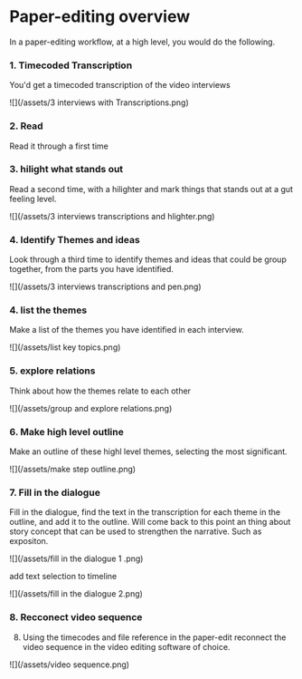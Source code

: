 # Paper-editing overview

In a paper-editing workflow, at a high level, you would do the following. 

### 1. Timecoded Transcription
You'd get a timecoded transcription of the video interviews

![](/assets/3 interviews with Transcriptions.png)


### 2. Read
Read it through a first time

### 3. hilight what stands out
Read a second time, with a hilighter and mark things that stands out at a gut feeling level. 

![](/assets/3 interviews transcriptions and hlighter.png)

### 4. Identify Themes and ideas
Look through a third time to identify themes and ideas that could be group together, from the parts you have identified. 

![](/assets/3 interviews transcriptions and pen.png)

### 4. list the themes
Make a list of the themes you have identified in each interview.

![](/assets/list key topics.png)

### 5. explore relations
Think about how the themes relate to each other

![](/assets/group and explore relations.png)

### 6. Make high level outline
Make an outline of these highl level themes, selecting the most significant.

![](/assets/make step outline.png)

### 7.  Fill in the dialogue
Fill in the dialogue, find the text in the transcription for each theme in the outline, and add it to the outline.
Will come back to this point an thing about story concept that can be used to strengthen the narrative. Such as expositon.

![](/assets/fill in the dialogue 1 .png)

add text selection to timeline

![](/assets/fill in the dialogue 2.png)

### 8. Recconect video sequence
8. Using the timecodes and file reference in the paper-edit reconnect the video sequence in the video editing software of choice. 

![](/assets/video sequence.png)






